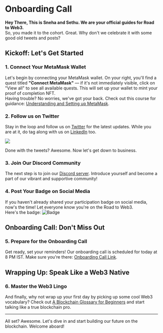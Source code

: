 
# Onboarding Call

**Hey There, This is Sneha and Sethu. We are your official guides for Road to Web3.**  
So, you made it to the cohort. Great. Why don't we celebrate it with some good old tweets and posts?

## Kickoff: Let's Get Started

### 1. Connect Your MetaMask Wallet

Let's begin by connecting your MetaMask wallet. On your right, you'll find a quest titled **"Connect MetaMask"** — if it's not immediately visible, click on "View all" to see all available quests. This will set up your wallet to mint your proof of completion NFT.  
Having trouble? No worries, we've got your back. Check out this course for guidance: [Understanding and Setting up MetaMask](https://metaschool.so/courses/understand-and-setup-metamask-account).

### 2. Follow us on Twitter

Stay in the loop and follow us on [Twitter](https://twitter.com/0xmetaschool) for the latest updates. While you are at it, do tag along with us on [LinkedIn](https://www.linkedin.com/company/0xmetaschool/) too.

![](https://media4.giphy.com/media/nAdK7LSIzgkXS/giphy.gif?cid=7941fdc6rk1urtq6hrwolckmjnpsf52icdo89atqleg7hfux&ep=v1_gifs_search&rid=giphy.gif&ct=g)

Done with the tweets? Awesome. Now let's get down to business.

### 3. Join Our Discord Community

The next step is to join our [Discord server](https://discord.gg/6nVEv4vKJ8). Introduce yourself and become a part of our vibrant and supportive community!

### 4. Post Your Badge on Social Media

If you haven't already shared your participation badge on social media, now's the time! Let everyone know you're on the Road to Web3.  
Here's the badge:
![Badge](https://metaschool.s3.ap-southeast-1.amazonaws.com/Other/R2W3/C2/You've+been+Accepted.png)

## Onboarding Call: Don't Miss Out

### 5. Prepare for the Onboarding Call

Get ready, set your reminders! Our onboarding call is scheduled for today at 8 PM IST. Make sure you're there: [Onboarding Call Link](https://plutwo.zoom.us/j/85744570443).

## Wrapping Up: Speak Like a Web3 Native

### 6. Master the Web3 Lingo

And finally, why not wrap up your first day by picking up some cool Web3 vocabulary? Check out [A Blockchain Glossary for Beginners](https://consensys.io/knowledge-base/a-blockchain-glossary-for-beginners) and start talking like a true blockchain pro.

---

All set? Awesome. Let's dive in and start building our future on the blockchain. Welcome aboard!
